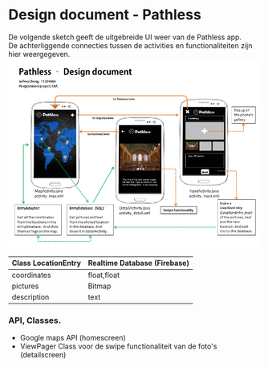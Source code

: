 # Design document - Pathless
De volgende sketch geeft de uitgebreide UI weer van de Pathless app.</br>
De achterliggende connecties tussen de activities en functionaliteiten zijn hier weergegeven.</br>
![Screenshot](doc/DesignDoc.png)

| Class LocationEntry | Realtime Database (Firebase) |
| ------------------- | ---------------------------  |
| coordinates         | float,float                  |
| pictures            | Bitmap                       |
| description         | text                         |

### API, Classes.
- Google maps API (homescreen)
- ViewPager Class voor de swipe functionaliteit van de foto's (detailscreen)
